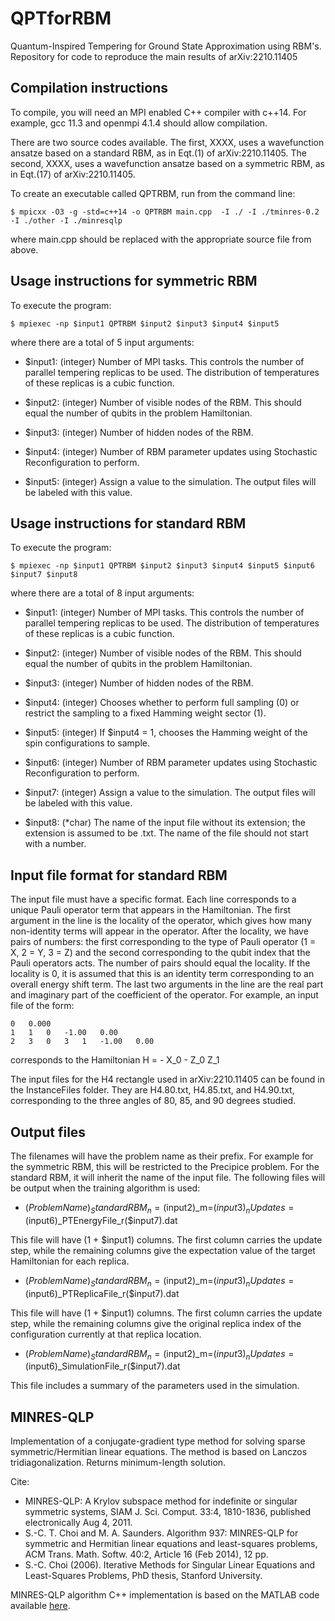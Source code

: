 # QPTforRBM
Quantum-Inspired Tempering for Ground State Approximation using RBM's. Repository for code to reproduce the main results of arXiv:2210.11405 

## Compilation instructions
To compile, you will need an MPI enabled C++ compiler with c++14.  For example, gcc 11.3 and openmpi 4.1.4 should allow compilation.

There are two source codes available.  The first, XXXX, uses a wavefunction ansatze based on a standard RBM, as in Eqt.(1) of arXiv:2210.11405. The second, XXXX, uses a wavefunction ansatze based on a symmetric RBM, as in Eqt.(17) of arXiv:2210.11405.

To create an executable called QPTRBM, run from the command line:

`$ mpicxx -O3 -g -std=c++14 -o QPTRBM main.cpp  -I ./ -I ./tminres-0.2 -I ./other -I ./minresqlp `

where main.cpp should be replaced with the appropriate source file from above.

## Usage instructions for symmetric RBM

To execute the program:

`$ mpiexec -np $input1 QPTRBM $input2 $input3 $input4 $input5`

where there are a total of 5 input arguments:

- $input1: (integer) Number of MPI tasks.  This controls the number of parallel tempering replicas to be used. The distribution of temperatures of these replicas is a cubic function.
 
- $input2: (integer) Number of visible nodes of the RBM.  This should equal the number of qubits in the problem Hamiltonian.
 
- $input3: (integer) Number of hidden nodes of the RBM.

- $input4: (integer) Number of RBM parameter updates using Stochastic Reconfiguration to perform.

- $input5: (integer) Assign a value to the simulation.  The output files will be labeled with this value.


## Usage instructions for standard RBM

To execute the program:

`$ mpiexec -np $input1 QPTRBM $input2 $input3 $input4 $input5 $input6 $input7 $input8`

where there are a total of 8 input arguments:

- $input1: (integer) Number of MPI tasks.  This controls the number of parallel tempering replicas to be used. The distribution of temperatures of these replicas is a cubic function.
 
- $input2: (integer) Number of visible nodes of the RBM.  This should equal the number of qubits in the problem Hamiltonian.
 
- $input3: (integer) Number of hidden nodes of the RBM.
 
- $input4: (integer) Chooses whether to perform full sampling (0) or restrict the sampling to a fixed Hamming weight sector (1).
 
- $input5: (integer) If $input4 = 1, chooses the Hamming weight of the spin configurations to sample.

- $input6: (integer) Number of RBM parameter updates using Stochastic Reconfiguration to perform.

- $input7: (integer) Assign a value to the simulation.  The output files will be labeled with this value.

- $input8: (*char) The name of the input file without its extension; the extension is assumed to be .txt. The name of the file should not start with a number.


## Input file format for standard RBM
The input file must have a specific format.  Each line corresponds to a unique Pauli operator term that appears in the Hamiltonian.  The first argument in the line is the locality of the operator, which gives how many non-identity terms will appear in the operator.  After the locality, we have pairs of numbers: the first corresponding to the type of Pauli operator (1 = X, 2 = Y, 3 = Z) and the second corresponding to the qubit index that the Pauli operators acts.  The number of pairs should equal the locality. If the locality is 0, it is assumed that this is an identity term corresponding to an overall energy shift term.  The last two arguments in the line are the real part and imaginary part of the coefficient of the operator. For example, an input file of the form:

```
0   0.000
1   1   0   -1.00   0.00
2   3   0   3   1   -1.00   0.00
```

corresponds to the Hamiltonian H = - X_0 - Z_0 Z_1

The input files for the H4 rectangle used in arXiv:2210.11405 can be found in the InstanceFiles folder.  They are H4.80.txt, H4.85.txt, and H4.90.txt, corresponding to the three angles of 80, 85, and 90 degrees studied. 

## Output files
The filenames will have the problem name as their prefix.  For example for the symmetric RBM, this will be restricted to the Precipice problem.  For the standard RBM, it will inherit the name of the input file. The following files will be output when the training algorithm is used:

- ($ProblemName)_StandardRBM_n=($input2)_m=($input3)_nUpdates=($input6)_PTEnergyFile_r($input7).dat

This file will have (1 + $input1) columns.  The first column carries the update step, while the remaining columns give the expectation value of the target Hamiltonian for each replica.

- ($ProblemName)_StandardRBM_n=($input2)_m=($input3)_nUpdates=($input6)_PTReplicaFile_r($input7).dat

This file will have (1 + $input1) columns.  The first column carries the update step, while the remaining columns give the original replica index of the configuration currently at that replica location.

- ($ProblemName)_StandardRBM_n=($input2)_m=($input3)_nUpdates=($input6)_SimulationFile_r($input7).dat

This file includes a summary of the parameters used in the simulation.



## MINRES-QLP
Implementation of a conjugate-gradient type method for solving sparse symmetric/Hermitian linear equations.  The method is based on Lanczos tridiagonalization. Returns minimum-length solution.

Cite:
- MINRES-QLP: A Krylov subspace method for indefinite or singular symmetric systems, SIAM J. Sci. Comput. 33:4, 1810-1836, published electronically Aug 4, 2011.  
- S.-C. T. Choi and M. A. Saunders. Algorithm 937: MINRES-QLP for symmetric and Hermitian linear equations and least-squares problems, ACM Trans. Math. Softw. 40:2, Article 16 (Feb 2014), 12 pp.
- S.-C. Choi (2006). Iterative Methods for Singular Linear Equations and Least-Squares Problems, PhD thesis, Stanford University.

MINRES-QLP algorithm C++ implementation is based on the MATLAB code available [here](https://web.stanford.edu/group/SOL/software/minresqlp/).
